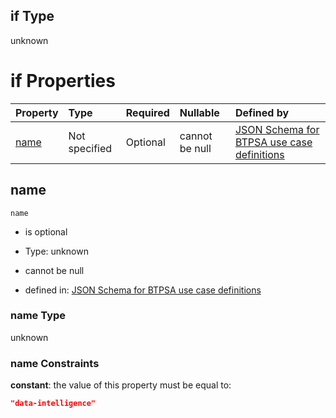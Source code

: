 ## if Type

unknown

# if Properties

| Property      | Type          | Required | Nullable       | Defined by                                                                                                                                                                                                        |
| :------------ | :------------ | :------- | :------------- | :---------------------------------------------------------------------------------------------------------------------------------------------------------------------------------------------------------------- |
| [name](#name) | Not specified | Optional | cannot be null | [JSON Schema for BTPSA use case definitions](btpsa-usecase-properties-services-items-allof-1-then-allof-31-if-properties-name.md "undefined#/properties/services/items/allOf/1/then/allOf/31/if/properties/name") |

## name



`name`

*   is optional

*   Type: unknown

*   cannot be null

*   defined in: [JSON Schema for BTPSA use case definitions](btpsa-usecase-properties-services-items-allof-1-then-allof-31-if-properties-name.md "undefined#/properties/services/items/allOf/1/then/allOf/31/if/properties/name")

### name Type

unknown

### name Constraints

**constant**: the value of this property must be equal to:

```json
"data-intelligence"
```
